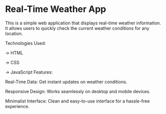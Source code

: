 # Real-Time Weather App

This is a simple web application that displays real-time weather information. It allows users to quickly check the current weather conditions for any location.

Technologies Used:

-> HTML

-> CSS

-> JavaScript
Features:

Real-Time Data: Get instant updates on weather conditions.

Responsive Design: Works seamlessly on desktop and mobile devices.

Minimalist Interface: Clean and easy-to-use interface for a hassle-free experience.
